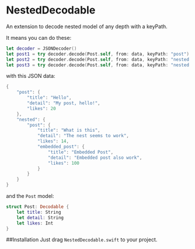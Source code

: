 # NestedDecodable
An extension to decode nested model of any depth with a keyPath.

It means you can do these:
```swift
let decoder = JSONDecoder()
let post1 = try decoder.decode(Post.self, from: data, keyPath: "post")
let post2 = try decoder.decode(Post.self, from: data, keyPath: "nested.post")
let post3 = try decoder.decode(Post.self, from: data, keyPath: "nested.post.embedded_post")
```
with this JSON data:
```swift
{
    "post": {
        "title": "Hello",
        "detail": "My post, hello!",
        "likes": 20
    },
    "nested": {
        "post": {
            "title": "What is this",
            "detail": "The nest seems to work",
            "likes": 14,
            "embedded_post": {
                "title": "Embedded Post",
                "detail": "Embedded post also work",
                "likes": 100
            }
        }
    }
}
```
and the `Post` model:
```swift
struct Post: Decodable {
    let title: String
    let detail: String
    let likes: Int
}
```

##Installation
Just drag `NestedDecodable.swift` to your project.
